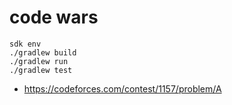 # code wars

```
sdk env
./gradlew build
./gradlew run
./gradlew test
```

- https://codeforces.com/contest/1157/problem/A
